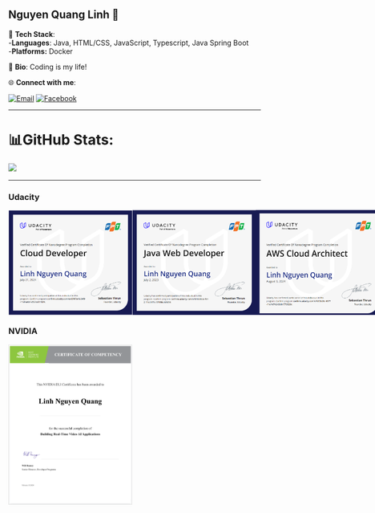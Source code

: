 ## Nguyen Quang Linh 💛

🔭 **Tech Stack**: <br/>
-**Languages**:  Java, HTML/CSS, JavaScript, Typescript, Java Spring Boot<br/>
-**Platforms:** Docker

📖 **Bio**:
Coding is my life!

🌐 **Connect with me**:

[![Email](https://img.shields.io/badge/Email-quanglinhh2x%40gmail.com-blue)](mailto:0xlinhnq@gmail.com)
[![Facebook](https://img.shields.io/badge/Facebook-%40quanglinh2x-blue?logo=facebook)](https://www.facebook.com/quanglinh2x)

---

# 📊**GitHub Stats**:

![](https://github-readme-stats.vercel.app/api?username=0xlinhnq&theme=default&hide_border=false&include_all_commits=false&count_private=false)<br/>

---

### Udacity

<div style="display: flex">
    <img src="images/UDACITY/Udaicity_Cloud_Developer.png" alt="Image 1" style="display: inline-block; width: 49%"/>
    <img src="images/UDACITY/Udacity_Java_Web.png" alt="Image 2" style="display: inline-block; width: 49%;"/>
    <img src="images/UDACITY/Udacity_Cloud_Architect.png" alt="Image 2" style="display: inline-block; width: 49%;"/>
</div>

### NVIDIA

<div style="display: flex">
    <img src="images/NVIDIA/NVIDIA.png" alt="Image 1" style="display: inline-block; width: 49%"/>
</div>
